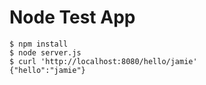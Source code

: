# Node Test App

```
$ npm install
$ node server.js
$ curl 'http://localhost:8080/hello/jamie'
{"hello":"jamie"}
```
